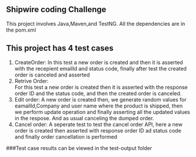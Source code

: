 ## Shipwire coding Challenge

This project involves Java,Maven,and TestNG. All the dependencies are in the pom.xml

## This project has 4 test cases

1. CreateOrder:
	In this test a new order is created and then it is asserted with the recepient emailId and status code,
	finally after test the created order is canceled and asserted
2. Retrive Order:	
	For this test a new order is created then it is asserted with the response order ID and the status code,
	and then the created order is canceled.
3. Edit order:
	A new order is created then, we generate random values for eamailId,Company and user name where the product is shipped,
	then we perform update operation and finally asserting all the updated values in the respose. And as usual canceling the dumped order.
4. Cancel order:
	A seperate test to test the cancel order API, here a new order is created then asserted with response order ID ad status code and finally 
	order cancellation is performed

###Test case results can be viewed in the test-output folder